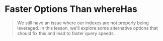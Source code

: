 # Faster Options Than whereHas

> We still have an issue where our indexes are not properly being leveraged. In this lesson, we'll explore some alternative options that should fix this and lead to faster query speeds.
